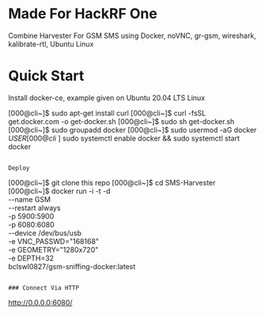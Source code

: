 # Made For HackRF One

Combine Harvester For GSM SMS using Docker, noVNC, gr-gsm, wireshark, kalibrate-rtl, Ubuntu Linux 

# Quick Start

Install docker-ce, example given on Ubuntu 20.04 LTS Linux 

[000@cli~]$ sudo apt-get install curl
[000@cli~]$ curl -fsSL get.docker.com -o get-docker.sh
[000@cli~]$ sudo sh get-docker.sh
[000@cli~]$ sudo groupadd docker
[000@cli~]$ sudo usermod -aG docker $USER
[000@cli~]$ sudo systemctl enable docker && sudo systemctl start docker
```

Deploy
```
[000@cli~]$ git clone this repo
[000@cli~]$ cd SMS-Harvester
[000@cli~]$ docker run -i -t -d \
 --name GSM \
 --restart always \
 -p 5900:5900 \
 -p 6080:6080 \
 --device /dev/bus/usb \
 -e VNC_PASSWD="168168" \
 -e GEOMETRY="1280x720" \
 -e DEPTH=32 \
 bclswl0827/gsm-sniffing-docker:latest
```

### Connect Via HTTP
```
http://0.0.0.0:6080/
```

